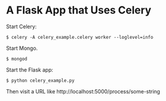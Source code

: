 # A Flask App that Uses Celery

Start Celery:

```
$ celery -A celery_example.celery worker --loglevel=info
```

Start Mongo.

```
$ mongod
```

Start the Flask app:

```
$ python celery_example.py
```

Then visit a URL like http://localhost:5000/process/some-string
